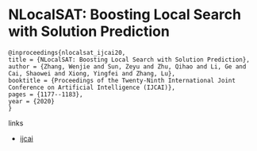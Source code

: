 # NLocalSAT: Boosting Local Search with Solution Prediction

```
@inproceedings{nlocalsat_ijcai20,
title = {NLocalSAT: Boosting Local Search with Solution Prediction},
author = {Zhang, Wenjie and Sun, Zeyu and Zhu, Qihao and Li, Ge and Cai, Shaowei and Xiong, Yingfei and Zhang, Lu},
booktitle = {Proceedings of the Twenty-Ninth International Joint Conference on Artificial Intelligence (IJCAI)},
pages = {1177--1183},
year = {2020}
}
```

links
- [ijcai](https://www.ijcai.org/Proceedings/2020/164)
